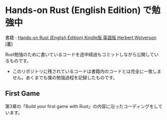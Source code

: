 # Hands-on Rust (English Edition) で勉強中

書籍 : [Hands-on Rust (English Edition) Kindle版 英語版  Herbert Wolverson  (著) ](https://www.amazon.co.jp/gp/product/B09BK8Q6GY/)

Rust勉強のために書いているコードを途中経過もコミットしながら公開しているものです。

- このリポジトリに残されているコードは書籍内のコードとは完全に一致しません。あくまでも僕の勉強過程を記録したものです。

## First Game

第3章の「Build your first game with Rust」の内容に沿ったコーディングをしています。

